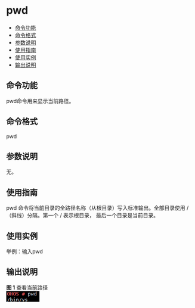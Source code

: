 # pwd<a name="ZH-CN_TOPIC_0000001051690315"></a>

-   [命令功能](#section197737712267)
-   [命令格式](#section1544061016267)
-   [参数说明](#section599112120262)
-   [使用指南](#section66901116152615)
-   [使用实例](#section7427181922612)
-   [输出说明](#section116313389418)

## 命令功能<a name="section197737712267"></a>

pwd命令用来显示当前路径。

## 命令格式<a name="section1544061016267"></a>

pwd

## 参数说明<a name="section599112120262"></a>

无。

## 使用指南<a name="section66901116152615"></a>

pwd 命令将当前目录的全路径名称（从根目录）写入标准输出。全部目录使用 / （斜线）分隔。第一个 / 表示根目录， 最后一个目录是当前目录。

## 使用实例<a name="section7427181922612"></a>

举例：输入pwd

## 输出说明<a name="section116313389418"></a>

**图 1**  查看当前路径<a name="fig1659412213529"></a>  
![](figures/查看当前路径.png "查看当前路径")

